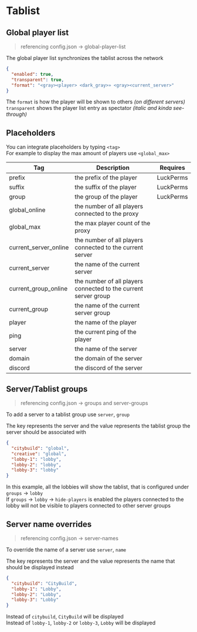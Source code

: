 # Tablist

## Global player list

> referencing config.json -> global-player-list

The global player list synchronizes the tablist across the network

```json
{
  "enabled": true,
  "transparent": true,
  "format": "<gray><player> <dark_gray>» <gray><current_server>"
}
```

The `format` is how the player will be shown to others _(on different servers)_<br/>
`transparent` shows the player list entry as spectator _(italic and kinda see-through)_

## Placeholders

You can integrate placeholders by typing `<tag>`<br/>
For example to display the max amount of players use `<global_max>`

| Tag                   | Description                                                     | Requires  |
|-----------------------|-----------------------------------------------------------------|-----------|
| prefix                | the prefix of the player                                        | LuckPerms |
| suffix                | the suffix of the player                                        | LuckPerms |
| group                 | the group of the player                                         | LuckPerms |
| global_online         | the number of all players connected to the proxy                |           |
| global_max            | the max player count of the proxy                               |           |
| current_server_online | the number of all players connected to the current server       |           |
| current_server        | the name of the current server                                  |           |
| current_group_online  | the number of all players connected to the current server group |           |
| current_group         | the name of the current server group                            |           |
| player                | the name of the player                                          |           |
| ping                  | the current ping of the player                                  |           |
| server                | the name of the server                                          |           |
| domain                | the domain of the server                                        |           |
| discord               | the discord of the server                                       |           |

## Server/Tablist groups

> referencing config.json -> groups and server-groups

To add a server to a tablist group use `server`, `group`

The key represents the server and the value represents the tablist group the server should be associated with

```json
{
  "citybuild": "global",
  "creative": "global",
  "lobby-1": "lobby",
  "lobby-2": "lobby",
  "lobby-3": "lobby"
}
```

In this example, all the lobbies will show the tablist, that is configured under `groups` -> `lobby`<br/>
If `groups` -> `lobby` -> `hide-players` is enabled the players connected to the lobby will not be
visible to players connected to other server groups

## Server name overrides

> referencing config.json -> server-names

To override the name of a server use `server`, `name`

The key represents the server and the value represents the name that should be displayed instead

```json
{
  "citybuild": "CityBuild",
  "lobby-1": "Lobby",
  "lobby-2": "Lobby",
  "lobby-3": "Lobby"
}
```

Instead of `citybuild`, `CityBuild` will be displayed<br/>
Instead of `lobby-1`, `lobby-2` or `lobby-3`, `Lobby` will be displayed